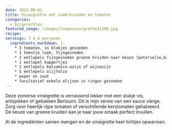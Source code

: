```yaml
---
date: 2023-09-01
title: Vinaigrette met zomerkruiden en tomaten
categories:
  - bijgerechten
featured_image: /images/lauwevinaigrette31200.jpg
recipe:
servings: 3 à 4 personen
  ingredients_markdown: |-
    * 3 tomaten, in blokjes gesneden
    * 1 teentje look, fijngesneden
    * 2 eetlepels fijngesneden groene kruiden naar keuze (peterselie,basilicum,bieslook,koriander,…)
    * 1 eetlepel kappertjes
    * 2 eetlepels balsamico-azijn of wijnazijn
    * 5 eetlepels olijfolie
    * peper en zout
    * facultatief enkele olijven in ringen gesneden
---
```

Deze zomerse vinaigrette is verrassend lekker met een stukje vis, artisjokken of gebakken Berloumi.
Dit is mijn versie van een sauce vierge.
Zorg voor heerlijk rijpe tomaten of verschillende kerstomaten gehalveerd.
De keuze van groene kruiden kan je naar jouw smaak perfect invullen.

<!--more-->

Al de ingrediënten samen mengen en de vinaigrette heel lichtjes opwarmen.




